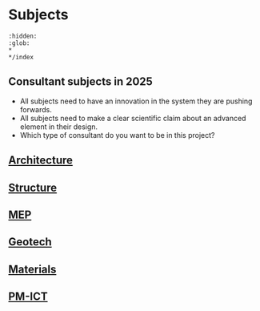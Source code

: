 # Subjects

```{toctree}
:hidden:
:glob:
*
*/index
```
## Consultant subjects in 2025

* All subjects need to have an innovation in the system they are pushing forwards.
* All subjects need to make a clear scientific claim about an advanced element in their design.
* Which type of consultant do you want to be in this project?

## [Architecture](Architecture)
## [Structure](Structure)
## [MEP](MEP)
## [Geotech](Geotech)
## [Materials](Materials)
## [PM-ICT](PM-ICT)
